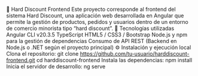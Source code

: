 🛒 Hard Discount Frontend
Este proyecto corresponde al frontend del sistema Hard Discount, una aplicación web desarrollada en Angular que permite la gestión de productos, pedidos y usuarios dentro de un entorno de comercio minorista tipo “hard discount”.
🚀 Tecnologías utilizadas
Angular CLI v20.3.5
TypeScript
HTML5 / CSS3 / Bootstrap
Node.js y npm para la gestión de dependencias
Consumo de API REST (Backend en Node.js o .NET según el proyecto principal)
⚙️ Instalación y ejecución local
Clona el repositorio:
git clone https://github.com/tu-usuario/harddiscount-frontend.git
cd harddiscount-frontend
Instala las dependencias:
npm install
Inicia el servidor de desarrollo:
ng serve
